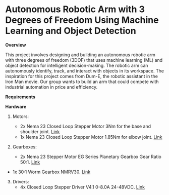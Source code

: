 # Autonomous Robotic Arm with 3 Degrees of Freedom Using Machine Learning and Object Detection

**Overview**

This project involves designing and building an autonomous robotic arm with three degrees of freedom (3DOF) that uses machine learning (ML) and object detection for intelligent decision-making. The robotic arm can autonomously identify, track, and interact with objects in its workspace. The inspiration for this project comes from Dum-E, the robotic assistant in the Iron Man movie. Our group wants to build an arm that could compete with industrial automation in price and efficiency. 

**Requirements**

**Hardware**

1. Motors:
   * 2x Nema 23 Closed Loop Stepper Motor 3Nm for the base and shoulder joint. [Link](https://www.omc-stepperonline.com/nema-23-closed-loop-stepper-motor-3nm-425oz-in-with-magnetic-encoder-1000ppr-4000cpr-23hs45-4204-me1k)   
    * 1x Nema 23 Closed Loop Stepper Motor 1.85Nm for elbow joint. [Link](https://www.omc-stepperonline.com/nema-23-closed-loop-stepper-motor-1-85nm-256-9oz-in-with-magnetic-encoder-1000ppr-4000cpr-23hs30-2804-me1k)

2. Gearboxes:
   * 2x Nema 23 Stepper Motor EG Series Planetary Gearbox Gear Ratio 50:1. [Link](https://www.omc-stepperonline.com/eg-series-planetary-gearbox-gear-ratio-50-1-backlash-20-arc-min-for-10mm-shaft-nema-23-stepper-motor-eg23-g50-d10)
  * 1x 30:1 Worm Gearbox NMRV30. [Link](https://www.omc-stepperonline.com/30-1-worm-gearbox-nmrv30-worm-gear-speed-reducer-11mm-input-shaft-diameter-nmrv30-g30-d11)

3. Drivers:
   * 4x Closed Loop Stepper Driver V4.1 0-8.0A 24-48VDC. [Link](https://www.omc-stepperonline.com/closed-loop-stepper-driver-v4-1-0-8-0a-24-48vdc-for-nema-17-23-24-stepper-motor-cl57t-v41)
